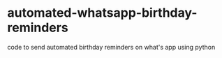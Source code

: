 # automated-whatsapp-birthday-reminders
code to send automated birthday reminders on what's app using python
